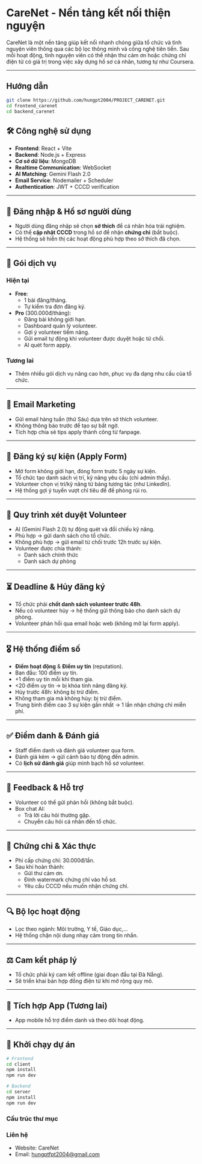 # CareNet - Nền tảng kết nối thiện nguyện

CareNet là một nền tảng giúp kết nối nhanh chóng giữa tổ chức và tình nguyện viên thông qua các bộ lọc thông minh và công nghệ tiên tiến. Sau mỗi hoạt động, tình nguyện viên có thể nhận thư cảm ơn hoặc chứng chỉ điện tử có giá trị trong việc xây dựng hồ sơ cá nhân, tương tự như Coursera.

---

## Hướng dẫn
```bash
git clone https://github.com/hungpt2004/PROJECT_CARENET.git
cd frontend_carenet
cd backend_carenet
```

## 🛠️ Công nghệ sử dụng

- **Frontend**: React + Vite
- **Backend**: Node.js + Express
- **Cơ sở dữ liệu**: MongoDB
- **Realtime Communication**: WebSocket
- **AI Matching**: Gemini Flash 2.0
- **Email Service**: Nodemailer + Scheduler
- **Authentication**: JWT + CCCD verification

---

## 🔐 Đăng nhập & Hồ sơ người dùng

- Người dùng đăng nhập sẽ chọn **sở thích** để cá nhân hóa trải nghiệm.
- Có thể **cập nhật CCCD** trong hồ sơ để nhận **chứng chỉ** (bắt buộc).
- Hệ thống sẽ hiển thị các hoạt động phù hợp theo sở thích đã chọn.

---

## 💼 Gói dịch vụ

### Hiện tại
- **Free**:
  - 1 bài đăng/tháng.
  - Tự kiểm tra đơn đăng ký.
- **Pro** (300.000đ/tháng):
  - Đăng bài không giới hạn.
  - Dashboard quản lý volunteer.
  - Gợi ý volunteer tiềm năng.
  - Gửi email tự động khi volunteer được duyệt hoặc từ chối.
  - AI quét form apply.

### Tương lai
- Thêm nhiều gói dịch vụ nâng cao hơn, phục vụ đa dạng nhu cầu của tổ chức.

---

## 📧 Email Marketing

- Gửi email hàng tuần (thứ Sáu) dựa trên sở thích volunteer.
- Không thông báo trước để tạo sự bất ngờ.
- Tích hợp chia sẻ tips apply thành công từ fanpage.

---

## 📝 Đăng ký sự kiện (Apply Form)

- Mở form không giới hạn, đóng form trước 5 ngày sự kiện.
- Tổ chức tạo danh sách vị trí, kỹ năng yêu cầu (chỉ admin thấy).
- Volunteer chọn vị trí/kỹ năng từ bảng tương tác (như LinkedIn).
- Hệ thống gợi ý tuyển vượt chỉ tiêu để đề phòng rủi ro.

---

## 🤖 Quy trình xét duyệt Volunteer

- AI (Gemini Flash 2.0) tự động quét và đối chiếu kỹ năng.
- Phù hợp → gửi danh sách cho tổ chức.
- Không phù hợp → gửi email từ chối trước 12h trước sự kiện.
- Volunteer được chia thành:
  - Danh sách chính thức
  - Danh sách dự phòng

---

## ⏳ Deadline & Hủy đăng ký

- Tổ chức phải **chốt danh sách volunteer trước 48h**.
- Nếu có volunteer hủy → hệ thống gửi thông báo cho danh sách dự phòng.
- Volunteer phản hồi qua email hoặc web (không mở lại form apply).

---

## 🎖️ Hệ thống điểm số

- **Điểm hoạt động** & **Điểm uy tín** (reputation).
- Ban đầu: 100 điểm uy tín.
- +1 điểm uy tín mỗi khi tham gia.
- <20 điểm uy tín → bị khóa tính năng đăng ký.
- Hủy trước 48h: không bị trừ điểm.
- Không tham gia mà không hủy: bị trừ điểm.
- Trung bình điểm cao 3 sự kiện gần nhất → 1 lần nhận chứng chỉ miễn phí.

---

## ✅ Điểm danh & Đánh giá

- Staff điểm danh và đánh giá volunteer qua form.
- Đánh giá kém → gửi cảnh báo tự động đến admin.
- Có **lịch sử đánh giá** giúp minh bạch hồ sơ volunteer.

---

## 💬 Feedback & Hỗ trợ

- Volunteer có thể gửi phản hồi (không bắt buộc).
- Box chat AI:
  - Trả lời câu hỏi thường gặp.
  - Chuyển câu hỏi cá nhân đến tổ chức.

---

## 📜 Chứng chỉ & Xác thực

- Phí cấp chứng chỉ: 30.000đ/lần.
- Sau khi hoàn thành:
  - Gửi thư cảm ơn.
  - Đính watermark chứng chỉ vào hồ sơ.
  - Yêu cầu CCCD nếu muốn nhận chứng chỉ.

---

## 🔍 Bộ lọc hoạt động

- Lọc theo ngành: Môi trường, Y tế, Giáo dục,...
- Hệ thống chặn nội dung nhạy cảm trong tin nhắn.

---

## ⚖️ Cam kết pháp lý

- Tổ chức phải ký cam kết offline (giai đoạn đầu tại Đà Nẵng).
- Sẽ triển khai bản hợp đồng điện tử khi mở rộng quy mô.

---

## 🔗 Tích hợp App (Tương lai)

- App mobile hỗ trợ điểm danh và theo dõi hoạt động.

---

## 🚀 Khởi chạy dự án

```bash
# Frontend
cd client
npm install
npm run dev

# Backend
cd server
npm install
npm run dev
```

### Cấu trúc thư mục 


### Liên hệ 
- Website: CareNet
- Email: hungptfpt2004@gmail.com

